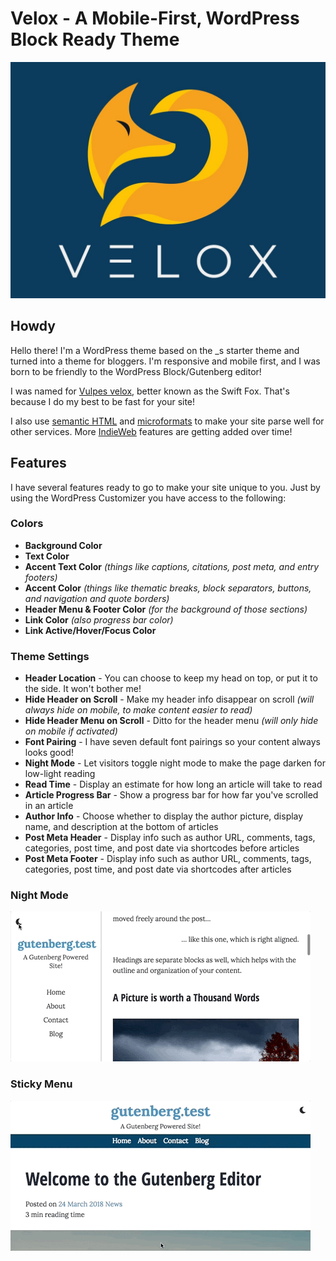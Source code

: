 # Velox - A Mobile-First, WordPress Block Ready Theme
![Velox Theme icon](screenshot.jpg)

## Howdy

Hello there! I'm a WordPress theme based on the _s starter theme and turned into a theme for bloggers. I'm responsive and mobile first, and I was born to be friendly to the WordPress Block/Gutenberg editor! 

I was named for [Vulpes velox](https://en.wikipedia.org/wiki/Swift_fox), better known as the Swift Fox. That's because I do my best to be fast for your site!

I also use [semantic HTML](https://developer.mozilla.org/en-US/docs/Glossary/Semantics#Semantics_in_HTML) and [microformats](http://microformats.org/) to make your site parse well for other services. More [IndieWeb](https://indieweb.org/) features are getting added over time!

## Features

I have several features ready to go to make your site unique to you. Just by using the WordPress Customizer you have access to the following:

### Colors
*  __Background Color__
*  __Text Color__
*  __Accent Text Color__ _(things like captions, citations, post meta, and entry footers)_
*  __Accent Color__ _(things like thematic breaks, block separators, buttons, and navigation and quote borders)_
* __Header Menu & Footer Color__ _(for the background of those sections)_
* __Link Color__ _(also progress bar color)_
* __Link Active/Hover/Focus Color__
### Theme Settings
* __Header Location__ - You can choose to keep my head on top, or put it to the side. It won't bother me!
* __Hide Header on Scroll__ - Make my header info disappear on scroll _(will always hide on mobile, to make content easier to read)_
* __Hide Header Menu on Scroll__ - Ditto for the header menu _(will only hide on mobile if activated)_
* __Font Pairing__ - I have seven default font pairings so your content always looks good!
* __Night Mode__ - Let visitors toggle night mode to make the page darken for low-light reading
* __Read Time__ - Display an estimate for how long an article will take to read
* __Article Progress Bar__ - Show a progress bar for how far you've scrolled in an article
* __Author Info__ - Choose whether to display the author picture, display name, and description at the bottom of articles
* __Post Meta Header__ - Display info such as author URL, comments, tags, categories, post time, and post date via shortcodes before articles
* __Post Meta Footer__ - Display info such as author URL, comments, tags, categories, post time, and post date via shortcodes after articles

### Night Mode
![Night Mode Animation](screenshots/night-mode.gif)

### Sticky Menu
![Sticky Menu Animation](screenshots/sticky-menu.gif)
